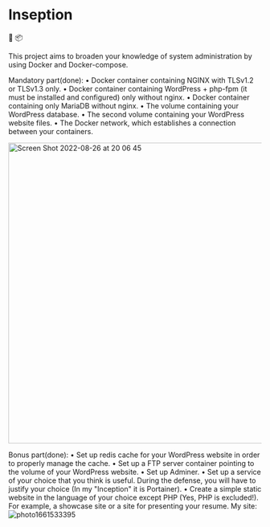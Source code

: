 # Inseption
🐳 📦

This project aims to broaden your knowledge of system administration by using Docker and Docker-compose.

Mandatory part(done):
• Docker container containing NGINX with TLSv1.2 or TLSv1.3 only.
• Docker container containing WordPress + php-fpm (it must be installed and
configured) only without nginx.
• Docker container containing only MariaDB without nginx.
• The volume containing your WordPress database.
• The second volume containing your WordPress website files.
• The Docker network, which establishes a connection between your containers.

<img width="599" alt="Screen Shot 2022-08-26 at 20 06 45" src="https://user-images.githubusercontent.com/78385823/186957963-d849603c-5667-4eb6-8a79-64679a09705c.png">


Bonus part(done):
• Set up redis cache for your WordPress website in order to properly manage the
cache.
• Set up a FTP server container pointing to the volume of your WordPress website.
• Set up Adminer.
• Set up a service of your choice that you think is useful. During the defense, you
will have to justify your choice (In my "Inception" it is Portainer).
• Create a simple static website in the language of your choice except PHP (Yes, PHP
is excluded!). For example, a showcase site or a site for presenting your resume. 
My site:
![photo1661533395](https://user-images.githubusercontent.com/78385823/186958177-bbeb76a1-4b8a-4919-ac34-09e705015207.jpeg)
